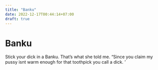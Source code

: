 ```yaml
---
title: "Banku"
date: 2022-12-17T00:44:14+07:00
draft: true
---
```


# Banku

Stick your dick in a Banku. That’s what she told me. “Since you claim my pussy isnt warm enough for that toothpick you call a dick. 
’